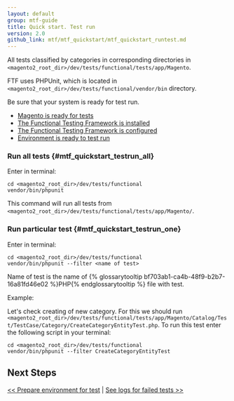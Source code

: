 ```yaml
---
layout: default
group: mtf-guide
title: Quick start. Test run
version: 2.0
github_link: mtf/mtf_quickstart/mtf_quickstart_runtest.md
---
```


All tests classified by categories in corresponding directories in `<magento2_root_dir>/dev/tests/functional/tests/app/Magento`.

FTF uses PHPUnit, which is located in `<magento2_root_dir>/dev/tests/functional/vendor/bin` directory.

Be sure that your system is ready for test run.

- <a href="{{page.baseurl}}/mtf/mtf_installation.html#mtf_install_pre">Magento is ready for tests</a>
- <a href="{{page.baseurl}}/mtf/mtf_installation.html#mtf_install_check">The Functional Testing Framework is installed</a>
- <a href="{{page.baseurl}}/mtf/mtf_quickstart/mtf_quickstart_config.html">The Functional Testing Framework is configured</a>
- <a href="{{page.baseurl}}/mtf/mtf_quickstart/mtf_quickstart_environment.html">Environment is ready to test run</a>

### Run all tests {#mtf_quickstart_testrun_all}

Enter in terminal:
    
    cd <magento2_root_dir>/dev/tests/functional
    vendor/bin/phpunit

This command will run all tests from `<magento2_root_dir>/dev/tests/functional/tests/app/Magento/`.

### Run particular test {#mtf_quickstart_testrun_one}

Enter in terminal:

    cd <magento2_root_dir>/dev/tests/functional
    vendor/bin/phpunit --filter <name of test>

Name of test is the name of {% glossarytooltip bf703ab1-ca4b-48f9-b2b7-16a81fd46e02 %}PHP{% endglossarytooltip %} file with test.

Example:

Let's check creating of new category. For this we should run `<magento2_root_dir>/dev/tests/functional/tests/app/Magento/Catalog/Test/TestCase/Category/CreateCategoryEntityTest.php`. To run this test enter the following script in your terminal:

    cd <magento2_root_dir>/dev/tests/functional
    vendor/bin/phpunit --filter CreateCategoryEntityTest

<h2 id="mtf_install_pre">Next Steps</h2>

[&lt;&lt; Prepare environment for test]({{page.baseurl}}/mtf/mtf_quickstart/mtf_quickstart_environment.html) | [See logs for failed tests &gt;&gt;]({{page.baseurl}}/mtf/mtf_quickstart/mtf_quickstart_logs.html)
